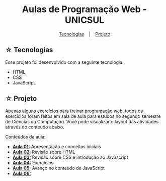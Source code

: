 <h1 align="center">Aulas de Programação Web - UNICSUL</h1>

<p align="center">
  <a href="#-tecnologias">Tecnologias</a>
  &nbsp;&nbsp;&nbsp;|&nbsp;&nbsp;&nbsp;
  <a href="#-projeto">Projeto</a>
</p>

## ☆ Tecnologias

Esse projeto foi desenvolvido com a seguinte tecnologia:
- HTML
- CSS
- JavaScript

## ☆ Projeto
Apenas alguns exercícios para treinar programação web, todos os exercicios foram feitos em sala de aula para estudos no segundo semestre de Ciencias da Computação. Você pode visualizar o layout das atividades através do conteudo abaixo.<br>

Conteúdos da aula:
* **[Aula 01:](https://github.com/https-shini/pw-2s/tree/main/Aula01)** Apresentação e conceitos iniciais
* **[Aula 02:](https://github.com/https-shini/pw-2s/tree/main/Aula02)** Revisão sobre HTML
* **[Aula 03:](https://github.com/https-shini/pw-2s/tree/main/Aula03)** Revisão sobre CSS e introdução ao Javascript
* **[Aula 04:](https://github.com/https-shini/pw-2s/tree/main/Aula04)** Exercícios
* **[Aula 05:](https://github.com/https-shini/pw-2s/tree/main/Aula05)** Avanço no conteudo de JavaScript
* **[Aula 06:](https://github.com/https-shini/pw-2s/tree/main/Aula06)** 
